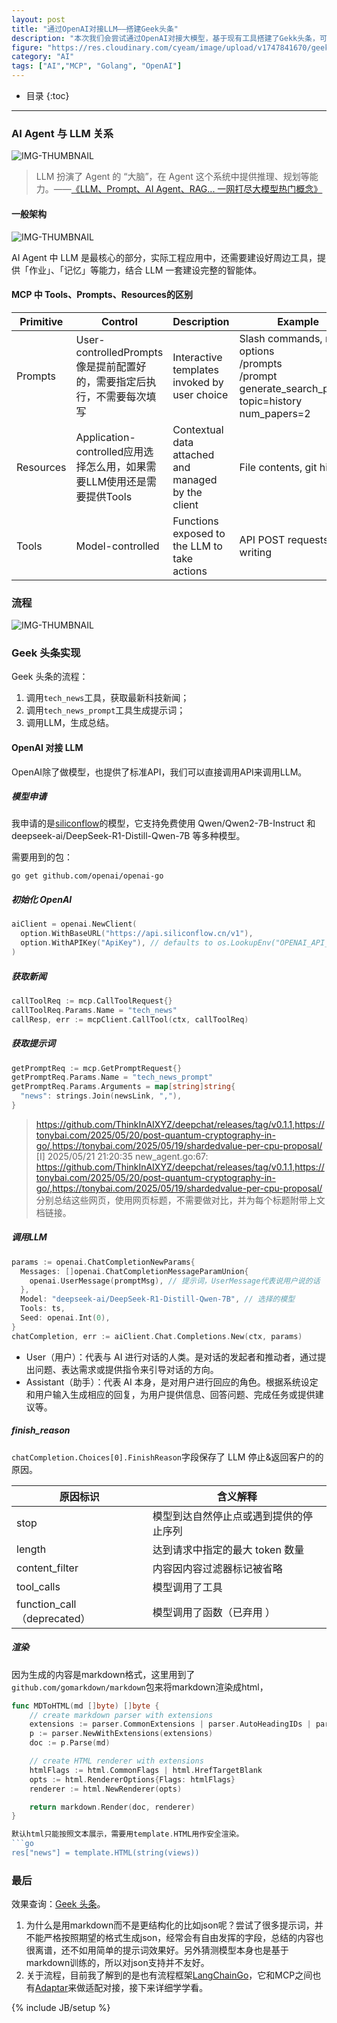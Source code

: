 ```yaml
---
layout: post
title: "通过OpenAI对接LLM——搭建Geek头条"
description: "本次我们会尝试通过OpenAI对接大模型，基于现有工具搭建了Gekk头条，可以每天帮我获取最新科技资讯并做总结。"
figure: "https://res.cloudinary.com/cyeam/image/upload/v1747841670/geek_qlro6n.jpg"
category: "AI"
tags: ["AI","MCP", "Golang", "OpenAI"]
---
```


* 目录
{:toc}
---


### AI Agent 与 LLM 关系

![IMG-THUMBNAIL](https://res.cloudinary.com/cyeam/image/upload/v1747838637/a4f1ca3e01124cfe866c7233c185fc54_tplv-73owjymdk6-jj-mark-v1_0_0_0_0_5o6Y6YeR5oqA5pyv56S-5Yy6IEAg56a75byA5Zyw55CD6KGo6Z2iXzk5_q75_esisk6.webp)
> LLM 扮演了 Agent 的 “大脑”，在 Agent 这个系统中提供推理、规划等能力。——[《LLM、Prompt、AI Agent、RAG... 一网打尽大模型热门概念》](https://juejin.cn/post/7481220690671632447)

#### 一般架构

![IMG-THUMBNAIL](https://res.cloudinary.com/cyeam/image/upload/v1747838958/whiteboard_exported_image_wggwfe.png)

AI Agent 中 LLM 是最核心的部分，实际工程应用中，还需要建设好周边工具，提供「作业」、「记忆」等能力，结合 LLM 一套建设完整的智能体。

#### MCP 中 Tools、Prompts、Resources的区别

| Primitive | Control | Description | Example |
| --- | --- | --- | --- |
| Prompts | User-controlledPrompts<br>像是提前配置好的，需要指定后执行，不需要每次填写 | Interactive templates invoked by user choice | Slash commands, menu options<br>/prompts<br>/prompt<br>generate_search_prompt topic=history num_papers=2 |
| Resources | Application-controlled应用选择怎么用，如果需要LLM使用还是需要提供Tools | Contextual data attached and managed by the client | File contents, git history |
| Tools | Model-controlled | Functions exposed to the LLM to take actions | API POST requests, file writing | 

### 流程

![IMG-THUMBNAIL](https://res.cloudinary.com/cyeam/image/upload/v1747839257/whiteboard_exported_image-2_i1bbut.png)

### Geek 头条实现

Geek 头条的流程：
1. 调用`tech_news`工具，获取最新科技新闻；
2. 调用`tech_news_prompt`工具生成提示词；
3. 调用LLM，生成总结。


#### OpenAI 对接 LLM

OpenAI除了做模型，也提供了标准API，我们可以直接调用API来调用LLM。

##### 模型申请

我申请的是[siliconflow](https://cloud.siliconflow.cn/)的模型，它支持免费使用 Qwen/Qwen2-7B-Instruct 和 deepseek-ai/DeepSeek-R1-Distill-Qwen-7B 等多种模型。

需要用到的包：
```
go get github.com/openai/openai-go
```

##### 初始化 OpenAI

```go
aiClient = openai.NewClient(
  option.WithBaseURL("https://api.siliconflow.cn/v1"),
  option.WithAPIKey("ApiKey"), // defaults to os.LookupEnv("OPENAI_API_KEY")
)
```

##### 获取新闻

```go
callToolReq := mcp.CallToolRequest{}
callToolReq.Params.Name = "tech_news"
callResp, err := mcpClient.CallTool(ctx, callToolReq)
```
##### 获取提示词

```go
getPromptReq := mcp.GetPromptRequest{}
getPromptReq.Params.Name = "tech_news_prompt"
getPromptReq.Params.Arguments = map[string]string{
  "news": strings.Join(newsLink, ","),
}
```

> https://github.com/ThinkInAIXYZ/deepchat/releases/tag/v0.1.1,https://tonybai.com/2025/05/20/post-quantum-cryptography-in-go/,https://tonybai.com/2025/05/19/shardedvalue-per-cpu-proposal/ [I] 2025/05/21 21:20:35 new_agent.go:67: https://github.com/ThinkInAIXYZ/deepchat/releases/tag/v0.1.1,https://tonybai.com/2025/05/20/post-quantum-cryptography-in-go/,https://tonybai.com/2025/05/19/shardedvalue-per-cpu-proposal/
> 分别总结这些网页，使用网页标题，不需要做对比，并为每个标题附带上文档链接。

##### 调用LLM
```go
params := openai.ChatCompletionNewParams{
  Messages: []openai.ChatCompletionMessageParamUnion{
    openai.UserMessage(promptMsg), // 提示词，UserMessage代表说用户说的话
  },
  Model: "deepseek-ai/DeepSeek-R1-Distill-Qwen-7B", // 选择的模型
  Tools: ts,
  Seed: openai.Int(0),
}
chatCompletion, err := aiClient.Chat.Completions.New(ctx, params)
```

- User（用户）：代表与 AI 进行对话的人类。是对话的发起者和推动者，通过提出问题、表达需求或提供指令来引导对话的方向。
- Assistant（助手）：代表 AI 本身，是对用户进行回应的角色。根据系统设定和用户输入生成相应的回复，为用户提供信息、回答问题、完成任务或提供建议等。

##### finish_reason

`chatCompletion.Choices[0].FinishReason`字段保存了 LLM 停止&返回客户的的原因。

|原因标识|含义解释|
| --- | --- |
|stop|模型到达自然停止点或遇到提供的停止序列|
|length|达到请求中指定的最大 token 数量|
|content_filter|内容因内容过滤器标记被省略|
|tool_calls|模型调用了工具|
|function_call（deprecated）|模型调用了函数（已弃用 ）|

##### 渲染

因为生成的内容是markdown格式，这里用到了`github.com/gomarkdown/markdown`包来将markdown渲染成html，

```go
func MDToHTML(md []byte) []byte {
	// create markdown parser with extensions
	extensions := parser.CommonExtensions | parser.AutoHeadingIDs | parser.NoEmptyLineBeforeBlock
	p := parser.NewWithExtensions(extensions)
	doc := p.Parse(md)

	// create HTML renderer with extensions
	htmlFlags := html.CommonFlags | html.HrefTargetBlank
	opts := html.RendererOptions{Flags: htmlFlags}
	renderer := html.NewRenderer(opts)

	return markdown.Render(doc, renderer)
}

默认html只能按照文本展示，需要用template.HTML用作安全渲染。
```go
res["news"] = template.HTML(string(views))
```

### 最后

效果查询：[Geek 头条](https://www.cyeam.com/geek)。

1. 为什么是用markdown而不是更结构化的比如json呢？尝试了很多提示词，并不能严格按照期望的格式生成json，经常会有自由发挥的字段，总结的内容也很离谱，还不如用简单的提示词效果好。另外猜测模型本身也是基于markdown训练的，所以对json支持并不友好。
2. 关于流程，目前我了解到的是也有流程框架[LangChainGo](https://github.com/tmc/langchaingo/)，它和MCP之间也有[Adaptar](https://github.com/i2y/langchaingo-mcp-adapter)来做适配对接，接下来详细学学看。

{% include JB/setup %}
